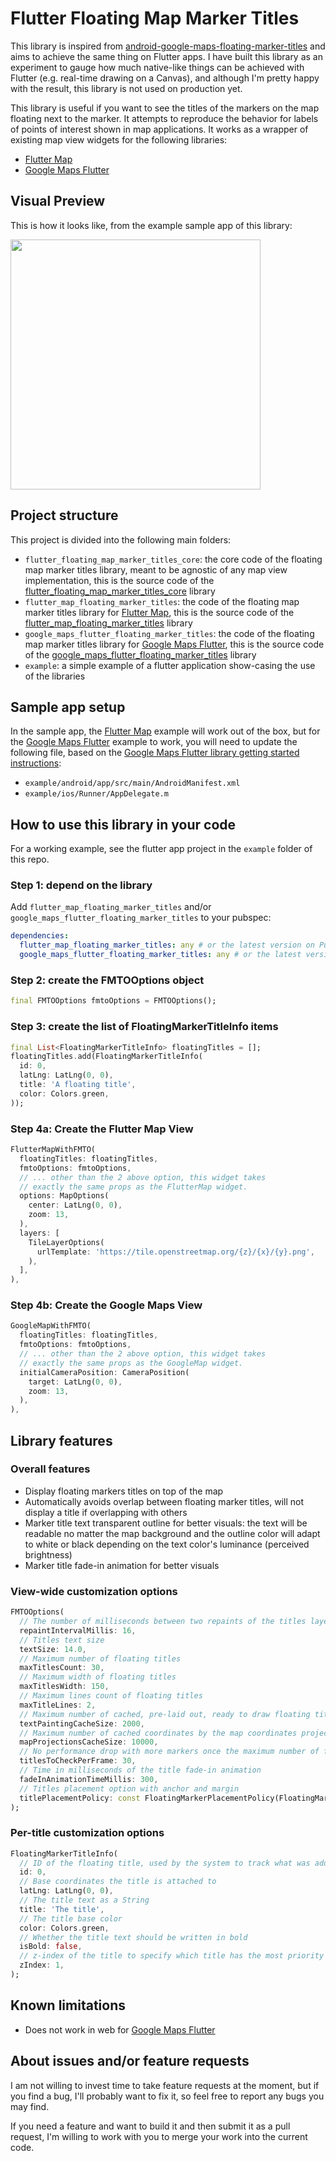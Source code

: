 # Flutter Floating Map Marker Titles

This library is inspired from [android-google-maps-floating-marker-titles](https://github.com/androidseb/android-google-maps-floating-marker-titles) and aims to achieve the same thing on Flutter apps. I have built this library as an experiment to gauge how much native-like things can be achieved with Flutter (e.g. real-time drawing on a Canvas), and although I'm pretty happy with the result, this library is not used on production yet.

This library is useful if you want to see the titles of the markers on the map floating next to the marker. It attempts to reproduce the behavior for labels of points of interest shown in map applications. It works as a wrapper of existing map view widgets for the following libraries:
* [Flutter Map](https://github.com/fleaflet/flutter_map)
* [Google Maps Flutter](https://github.com/flutter/plugins/tree/master/packages/google_maps_flutter/google_maps_flutter)

## Visual Preview

This is how it looks like, from the example sample app of this library:

<img src="visual_demo.gif" height="400">

## Project structure

This project is divided into the following main folders:
* `flutter_floating_map_marker_titles_core`: the core code of the floating map marker titles library, meant to be agnostic of any map view implementation, this is the source code of the [flutter_floating_map_marker_titles_core](https://pub.dev/packages/flutter_floating_map_marker_titles_core) library
* `flutter_map_floating_marker_titles`: the code of the floating map marker titles library for [Flutter Map](https://github.com/fleaflet/flutter_map), this is the source code of the [flutter_map_floating_marker_titles](https://pub.dev/packages/flutter_map_floating_marker_titles) library
* `google_maps_flutter_floating_marker_titles`: the code of the floating map marker titles library for [Google Maps Flutter](https://github.com/flutter/plugins/tree/master/packages/google_maps_flutter/google_maps_flutter), this is the source code of the [google_maps_flutter_floating_marker_titles](https://pub.dev/packages/google_maps_flutter_floating_marker_titles) library
* `example`: a simple example of a flutter application show-casing the use of the libraries

## Sample app setup

In the sample app, the [Flutter Map](https://github.com/fleaflet/flutter_map) example will work out of the box, but for the [Google Maps Flutter](https://github.com/flutter/plugins/tree/master/packages/google_maps_flutter/google_maps_flutter) example to work, you will need to update the following file, based on the [Google Maps Flutter library getting started instructions](https://github.com/flutter/plugins/tree/master/packages/google_maps_flutter/google_maps_flutter#getting-started):
* `example/android/app/src/main/AndroidManifest.xml`
* `example/ios/Runner/AppDelegate.m`

## How to use this library in your code

For a working example, see the flutter app project in the `example` folder of this repo.

### Step 1: depend on the library

Add `flutter_map_floating_marker_titles` and/or `google_maps_flutter_floating_marker_titles` to your pubspec:

```yaml
dependencies:
  flutter_map_floating_marker_titles: any # or the latest version on Pub
  google_maps_flutter_floating_marker_titles: any # or the latest version on Pub
```

### Step 2: create the FMTOOptions object

```dart
final FMTOOptions fmtoOptions = FMTOOptions();
```

### Step 3: create the list of FloatingMarkerTitleInfo items

```dart
final List<FloatingMarkerTitleInfo> floatingTitles = [];
floatingTitles.add(FloatingMarkerTitleInfo(
  id: 0,
  latLng: LatLng(0, 0),
  title: 'A floating title',
  color: Colors.green,
));
```

### Step 4a: Create the Flutter Map View

```dart
FlutterMapWithFMTO(
  floatingTitles: floatingTitles,
  fmtoOptions: fmtoOptions,
  // ... other than the 2 above option, this widget takes
  // exactly the same props as the FlutterMap widget.
  options: MapOptions(
    center: LatLng(0, 0),
    zoom: 13,
  ),
  layers: [
    TileLayerOptions(
      urlTemplate: 'https://tile.openstreetmap.org/{z}/{x}/{y}.png',
    ),
  ],
),
```

### Step 4b: Create the Google Maps View

```dart
GoogleMapWithFMTO(
  floatingTitles: floatingTitles,
  fmtoOptions: fmtoOptions,
  // ... other than the 2 above option, this widget takes
  // exactly the same props as the GoogleMap widget.
  initialCameraPosition: CameraPosition(
    target: LatLng(0, 0),
    zoom: 13,
  ),
),
```

## Library features

### Overall features

* Display floating markers titles on top of the map
* Automatically avoids overlap between floating marker titles, will not display a title if overlapping with others
* Marker title text transparent outline for better visuals: the text will be readable no matter the map background and the outline color will adapt to white or black depending on the text color's luminance (perceived brightness)
* Marker title fade-in animation for better visuals

### View-wide customization options

```dart
FMTOOptions(
  // The number of milliseconds between two repaints of the titles layer. 60 frames per seconds = 16 milliseconds between each frame.
  repaintIntervalMillis: 16,
  // Titles text size
  textSize: 14.0,
  // Maximum number of floating titles
  maxTitlesCount: 30,
  // Maximum width of floating titles
  maxTitlesWidth: 150,
  // Maximum lines count of floating titles
  maxTitleLines: 2,
  // Maximum number of cached, pre-laid out, ready to draw floating titles info, since computing the layout of text is an expensive operation
  textPaintingCacheSize: 2000,
  // Maximum number of cached coordinates by the map coordinates projections calculator
  mapProjectionsCacheSize: 10000,
  // No performance drop with more markers once the maximum number of floating titles has been reached, since the library only scans for a limited number of markers per frame, which can be set with titlesToCheckPerFrame
  titlesToCheckPerFrame: 30,
  // Time in milliseconds of the title fade-in animation
  fadeInAnimationTimeMillis: 300,
  // Titles placement option with anchor and margin
  titlePlacementPolicy: const FloatingMarkerPlacementPolicy(FloatingMarkerGravity.right, 12),
);
```

### Per-title customization options

```dart
FloatingMarkerTitleInfo(
  // ID of the floating title, used by the system to track what was added/removed between two paints
  id: 0,
  // Base coordinates the title is attached to
  latLng: LatLng(0, 0),
  // The title text as a String
  title: 'The title',
  // The title base color
  color: Colors.green,
  // Whether the title text should be written in bold
  isBold: false,
  // z-index of the title to specify which title has the most priority for display in case of titles collisions
  zIndex: 1,
);
```

## Known limitations

* Does not work in web for [Google Maps Flutter](https://github.com/flutter/plugins/tree/master/packages/google_maps_flutter/google_maps_flutter)

## About issues and/or feature requests

I am not willing to invest time to take feature requests at the moment, but if you find a bug, I'll probably want to fix it, so feel free to report any bugs you may find.

If you need a feature and want to build it and then submit it as a pull request, I'm willing to work with you to merge your work into the current code.
